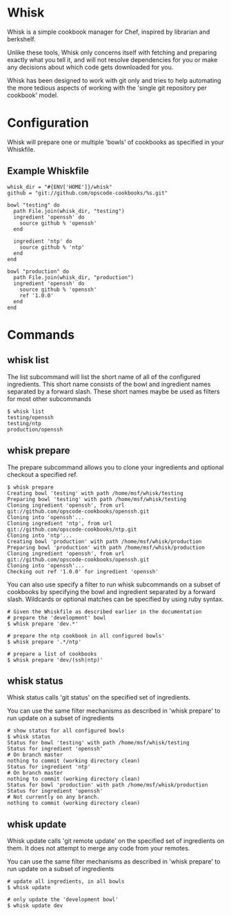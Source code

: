 Whisk
=====

Whisk is a simple cookbook manager for Chef, inspired by librarian and
berkshelf.

Unlike these tools, Whisk only concerns itself with fetching and preparing
exactly what you tell it, and will not resolve dependencies for you or make any
decisions about which code gets downloaded for you.

Whisk has been designed to work with git only and tries to help automating
the more tedious aspects of working with the 'single git repository per
cookbook' model.

# Configuration #

Whisk will prepare one or multiple 'bowls' of cookbooks as specified in your
Whiskfile.

## Example Whiskfile ##

    whisk_dir = "#{ENV['HOME']}/whisk"
    github = "git://github.com/opscode-cookbooks/%s.git"

    bowl "testing" do
      path File.join(whisk_dir, "testing")
      ingredient 'openssh' do
        source github % 'openssh'
      end

      ingredient 'ntp' do
        source github % 'ntp'
      end
    end

    bowl "production" do
      path File.join(whisk_dir, "production")
      ingredient 'openssh' do
        source github % 'openssh'
        ref '1.0.0'
      end
    end

# Commands #

##  whisk list ##

The list subcommand will list the short name of all of the configured
ingredients. This short name consists of the bowl and ingredient names
separated by a forward slash. These short names maybe be used as filters for
most other subcommands

    $ whisk list
    testing/openssh
    testing/ntp
    production/openssh

##  whisk prepare ##

The prepare subcommand allows you to clone your ingredients and optional
checkout a specified ref.

    $ whisk prepare
    Creating bowl 'testing' with path /home/msf/whisk/testing
    Preparing bowl 'testing' with path /home/msf/whisk/testing
    Cloning ingredient 'openssh', from url
    git://github.com/opscode-cookbooks/openssh.git
    Cloning into 'openssh'...
    Cloning ingredient 'ntp', from url
    git://github.com/opscode-cookbooks/ntp.git
    Cloning into 'ntp'...
    Creating bowl 'production' with path /home/msf/whisk/production
    Preparing bowl 'production' with path /home/msf/whisk/production
    Cloning ingredient 'openssh', from url
    git://github.com/opscode-cookbooks/openssh.git
    Cloning into 'openssh'...
    Checking out ref '1.0.0' for ingredient 'openssh'

You can also use specify a filter to run whisk subcommands on a subset of
cookbooks by specifying the bowl and ingredient separated by a forward slash.
Wildcards or optional matches can be specified by using ruby syntax.

    # Given the Whiskfile as described earlier in the documentation
    # prepare the 'development' bowl
    $ whisk prepare 'dev.*'

    # prepare the ntp cookbook in all configured bowls'
    $ whisk prepare '.*/ntp'

    # prepare a list of cookbooks
    $ whisk prepare 'dev/(ssh|ntp)'

## whisk status ##

Whisk status calls 'git status' on the specified set of ingredients.

You can use the same filter mechanisms as described in 'whisk prepare'
to run update on a subset of ingredients

    # show status for all configured bowls
    $ whisk status
    Status for bowl 'testing' with path /home/msf/whisk/testing
    Status for ingredient 'openssh'
    # On branch master
    nothing to commit (working directory clean)
    Status for ingredient 'ntp'
    # On branch master
    nothing to commit (working directory clean)
    Status for bowl 'production' with path /home/msf/whisk/production
    Status for ingredient 'openssh'
    # Not currently on any branch.
    nothing to commit (working directory clean)


## whisk update ##

Whisk update calls 'git remote update' on the specified set of ingredients
on them. It does not attempt to merge any code from your remotes.

You can use the same filter mechanisms as described in 'whisk prepare'
to run update on a subset of ingredients

    # update all ingredients, in all bowls
    $ whisk update

    # only update the 'development bowl'
    $ whisk update dev
